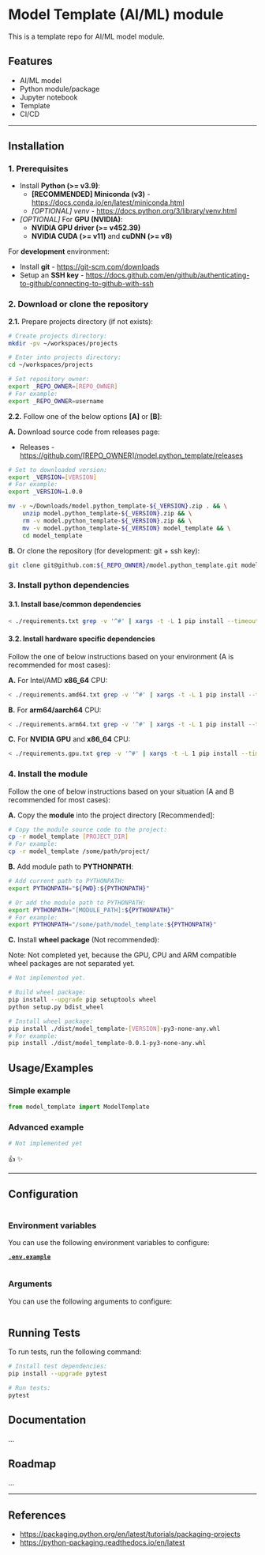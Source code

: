 # Model Template (AI/ML) module

This is a template repo for AI/ML model module.

## Features

- AI/ML model
- Python module/package
- Jupyter notebook
- Template
- CI/CD

---

## Installation

### 1. Prerequisites

- Install **Python (>= v3.9)**:
    - **[RECOMMENDED] Miniconda (v3)** - <https://docs.conda.io/en/latest/miniconda.html>
    - *[OPTIONAL] venv* - <https://docs.python.org/3/library/venv.html>
- *[OPTIONAL]* For **GPU (NVIDIA)**:
    - **NVIDIA GPU driver (>= v452.39)**
    - **NVIDIA CUDA (>= v11)** and **cuDNN (>= v8)**

For **development** environment:

- Install **git** - <https://git-scm.com/downloads>
- Setup an **SSH key** - <https://docs.github.com/en/github/authenticating-to-github/connecting-to-github-with-ssh>

### 2. Download or clone the repository

**2.1.** Prepare projects directory (if not exists):

```sh
# Create projects directory:
mkdir -pv ~/workspaces/projects

# Enter into projects directory:
cd ~/workspaces/projects

# Set repository owner:
export _REPO_OWNER=[REPO_OWNER]
# For example:
export _REPO_OWNER=username
```

**2.2.** Follow one of the below options **[A]** or **[B]**:

**A.** Download source code from releases page:

- Releases - <https://github.com/[REPO_OWNER]/model.python_template/releases>

```sh
# Set to downloaded version:
export _VERSION=[VERSION]
# For example:
export _VERSION=1.0.0

mv -v ~/Downloads/model.python_template-${_VERSION}.zip . && \
    unzip model.python_template-${_VERSION}.zip && \
    rm -v model.python_template-${_VERSION}.zip && \
    mv -v model.python_template-${_VERSION} model_template && \
    cd model_template
```

**B.** Or clone the repository (for development: git + ssh key):

```sh
git clone git@github.com:${_REPO_OWNER}/model.python_template.git model_template && cd model_template
```

### 3. Install python dependencies

#### 3.1. Install base/common dependencies

```bash
< ./requirements.txt grep -v '^#' | xargs -t -L 1 pip install --timeout 60 --no-cache-dir
```

#### 3.2. Install hardware specific dependencies

Follow the one of below instructions based on your environment (A is recommended for most cases):

**A.** For Intel/AMD **x86_64** CPU:

```bash
< ./requirements.amd64.txt grep -v '^#' | xargs -t -L 1 pip install --timeout 60 --no-cache-dir
```

**B.** For **arm64/aarch64** CPU:

```bash
< ./requirements.arm64.txt grep -v '^#' | xargs -t -L 1 pip install --timeout 60 --no-cache-dir
```

**C.** For **NVIDIA GPU** and **x86_64** CPU:

```bash
< ./requirements.gpu.txt grep -v '^#' | xargs -t -L 1 pip install --timeout 60 --no-cache-dir
```

### 4. Install the module

Follow the one of below instructions based on your situation (A and B recommended for most cases):

**A.** Copy the **module** into the project directory [Recommended]:

```bash
# Copy the module source code to the project:
cp -r model_template [PROJECT_DIR]
# For example:
cp -r model_template /some/path/project/
```

**B.** Add module path to **PYTHONPATH**:

```bash
# Add current path to PYTHONPATH:
export PYTHONPATH="${PWD}:${PYTHONPATH}"

# Or add the module path to PYTHONPATH:
export PYTHONPATH="[MODULE_PATH]:${PYTHONPATH}"
# For example:
export PYTHONPATH="/some/path/model_template:${PYTHONPATH}"
```

**C.** Install **wheel package** (Not recommended):

Note: Not completed yet, because the GPU, CPU and ARM compatible wheel packages are not separated yet.

```bash
# Not implemented yet.

# Build wheel package:
pip install --upgrade pip setuptools wheel
python setup.py bdist_wheel

# Install wheel package:
pip install ./dist/model_template-[VERSION]-py3-none-any.whl
# For example:
pip install ./dist/model_template-0.0.1-py3-none-any.whl
```

## Usage/Examples

### Simple example

```python
from model_template import ModelTemplate
```

### Advanced example

```python
# Not implemented yet
```

:thumbsup: :sparkles:

---

## Configuration

```yml
```

### Environment variables

You can use the following environment variables to configure:

[**`.env.example`**](.env.example)

```sh
```

### Arguments

You can use the following arguments to configure:

```txt
```

## Running Tests

To run tests, run the following command:

```sh
# Install test dependencies:
pip install --upgrade pytest

# Run tests:
pytest
```

## Documentation

...

## Roadmap

...

---

## References

- <https://packaging.python.org/en/latest/tutorials/packaging-projects>
- <https://python-packaging.readthedocs.io/en/latest>
